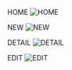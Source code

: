 HOME
![HOME](https://user-images.githubusercontent.com/102044895/166157745-b817ba43-685e-4040-ac6f-ba70c35600ea.png)

NEW
![NEW](https://user-images.githubusercontent.com/102044895/166157734-a3d7ed89-2fcd-422b-a44c-f3b4599d7877.png)

DETAIL
![DETAIL](https://user-images.githubusercontent.com/102044895/166157739-d812fa62-4813-4192-b7d1-f3fcf5473db3.png)

EDIT
![EDIT](https://user-images.githubusercontent.com/102044895/166157740-e55d1317-1566-43ad-b58b-8cd00106f266.png)
